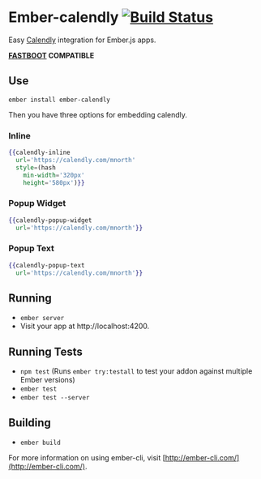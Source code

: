 # Ember-calendly [![Build Status](https://travis-ci.org/levanto-financial/ember-calendly.svg?branch=master)](https://travis-ci.org/levanto-financial/ember-calendly)

Easy [Calendly](calendly.com) integration for Ember.js apps.

**[FASTBOOT](http://ember-fastboot.com) COMPATIBLE**

## Use

```
ember install ember-calendly
```

Then you have three options for embedding calendly.

### Inline

```hbs
{{calendly-inline
  url='https://calendly.com/mnorth'
  style=(hash
    min-width='320px'
    height='580px')}}
```

### Popup Widget

```hbs
{{calendly-popup-widget
  url='https://calendly.com/mnorth'}}
```


### Popup Text

```hbs
{{calendly-popup-text
  url='https://calendly.com/mnorth'}}
```


## Running

* `ember server`
* Visit your app at http://localhost:4200.

## Running Tests

* `npm test` (Runs `ember try:testall` to test your addon against multiple Ember versions)
* `ember test`
* `ember test --server`

## Building

* `ember build`

For more information on using ember-cli, visit [http://ember-cli.com/](http://ember-cli.com/).
